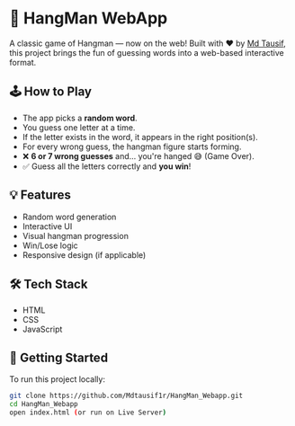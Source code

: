 # 🎯 HangMan WebApp

A classic game of Hangman — now on the web! Built with ❤️ by [Md Tausif](https://github.com/Mdtausif1r), this project brings the fun of guessing words into a web-based interactive format.

## 🕹️ How to Play

- The app picks a **random word**.
- You guess one letter at a time.
- If the letter exists in the word, it appears in the right position(s).
- For every wrong guess, the hangman figure starts forming.
- ❌ **6 or 7 wrong guesses** and... you're hanged 😅 (Game Over).
- ✅ Guess all the letters correctly and **you win**!


## 💡 Features

- Random word generation
- Interactive UI
- Visual hangman progression
- Win/Lose logic
- Responsive design (if applicable)

## 🛠️ Tech Stack

- HTML
- CSS
- JavaScript

## 🚀 Getting Started

To run this project locally:

```bash
git clone https://github.com/Mdtausif1r/HangMan_Webapp.git
cd HangMan_Webapp
open index.html (or run on Live Server)